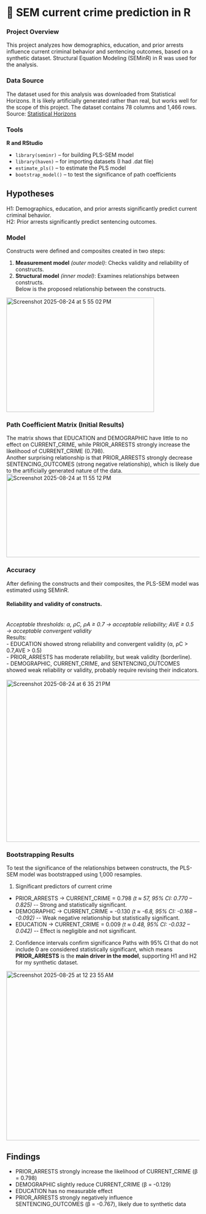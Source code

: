 # 📰 SEM current crime prediction in R
### Project Overview 
This project analyzes how demographics, education, and prior arrests influence  current criminal behavior and sentencing outcomes, based on a synthetic dataset. Structural Equation Modeling (SEMinR) in R was used for the analysis.

### Data Source
The dataset used for this analysis was downloaded from Statistical Horizons. It is likely artificially generated rather than real, but works well for the scope of this project. The dataset contains 78 columns and 1,466 rows.<br> 
Source: <a href="https://statisticalhorizons.com/resources/data-sets/"> Statistical Horizons</a> 

### Tools
**R and RStudio**
  - `library(seminr)` – for building PLS-SEM model 
  - `library(haven)` – for importing datasets (I had .dat file)
  - `estimate_pls()` – to estimate the PLS model
  - `bootstrap_model()` – to test the significance of path coefficients

## Hypotheses
H1: Demographics, education, and prior arrests significantly predict current criminal behavior.<br>
H2: Prior arrests significantly predict sentencing outcomes.<br>

### Model
Constructs were defined and composites created in two steps:

1. **Measurement model** <i>(outer model)</i>: Checks validity and reliability of constructs.
2. **Structural model** <i>(inner model)</i>: Examines relationships between constructs.<br>
Below is the proposed relationship between the constructs.<br>
<img width="385" height="298" alt="Screenshot 2025-08-24 at 5 55 02 PM" src="https://github.com/user-attachments/assets/3ba10648-b9b0-43f8-9ec8-42f2bc067875"/>

### Path Coefficient Matrix (Initial Results)
The matrix shows that EDUCATION and DEMOGRAPHIC have little to no effect on CURRENT_CRIME, while PRIOR_ARRESTS strongly increase the likelihood of CURRENT_CRIME (0.798). <br>Another surprising relationship is that PRIOR_ARRESTS strongly decrease SENTENCING_OUTCOMES (strong negative relationship), which is likely due to the artificially generated nature of the data.<br>
<img width="532" height="217" alt="Screenshot 2025-08-24 at 11 55 12 PM" src="https://github.com/user-attachments/assets/823184c9-dfec-4a9c-91e8-3d54af8be7cd" />

### Accuracy
After defining the constructs and their composites, the PLS-SEM model was estimated using SEMinR.
#### Reliability and validity of constructs.
<br> <i>Acceptable thresholds: α, ρC, ρA ≥ 0.7 → acceptable reliability; AVE ≥ 0.5 → acceptable convergent validity</i>
<br> Results:<br>
      - EDUCATION showed strong reliability and convergent validity (α, ρC  > 0.7,AVE > 0.5)<br>
      - PRIOR_ARRESTS has moderate reliability, but weak validity (borderline).<br>
      - DEMOGRAPHIC, CURRENT_CRIME, and SENTENCING_OUTCOMES showed weak reliability or validity, probably require revising their indicators.<br>
<br><img width="645" height="422" alt="Screenshot 2025-08-24 at 6 35 21 PM" src="https://github.com/user-attachments/assets/bac14100-9825-4b21-ba3d-4bac39964cb9" />

### Bootstrapping Results
To test the significance of the relationships between constructs, the PLS-SEM model was bootstrapped using 1,000 resamples.
1. Significant predictors of current crime<br>
* PRIOR_ARRESTS → CURRENT_CRIME = 0.798 <i>(t ≈ 57, 95% CI: 0.770 – 0.825)</i> -- Strong and statistically significant.
* DEMOGRAPHIC → CURRENT_CRIME = -0.130 <i>(t ≈ -6.8, 95% CI: -0.168 – -0.092)</i> --  Weak negative relationship but statistically significant.
* EDUCATION → CURRENT_CRIME = 0.009 <i>(t ≈ 0.48, 95% CI: -0.032 – 0.042)</i> -- Effect is negligible and not significant.
2. Confidence intervals confirm significance
  Paths with 95% CI that do not include 0 are considered statistically significant, which means **PRIOR_ARRESTS** is the **main driver in the model**, supporting H1 and H2 for my synthetic dataset.
<img width="769" height="441" alt="Screenshot 2025-08-25 at 12 23 55 AM" src="https://github.com/user-attachments/assets/953216d8-f7aa-4534-85f8-8d728d3b21a1" />

## Findings
- PRIOR_ARRESTS strongly increase the likelihood of CURRENT_CRIME (β = 0.798)
- DEMOGRAPHIC slightly reduce CURRENT_CRIME (β = -0.129)
- EDUCATION has no measurable effect
- PRIOR_ARRESTS strongly negatively influence SENTENCING_OUTCOMES (β = -0.767), likely due to synthetic data
